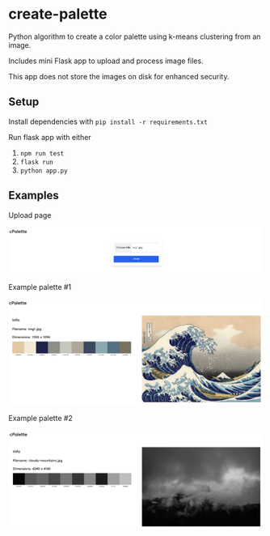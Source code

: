 # create-palette
Python algorithm to create a color palette using k-means clustering from an image.

Includes mini Flask app to upload and process image files.

This app does not store the images on disk for enhanced security.

## Setup

Install dependencies with
`pip install -r requirements.txt`

Run flask app with either
1) `npm run test`
2) `flask run`
3) `python app.py`

## Examples

Upload page

![Upload page](/demo/upload_page.png)

Example palette #1

![Palette #1](/demo/demo1.png)

Example palette #2

![Palette #2](/demo/demo2.png)